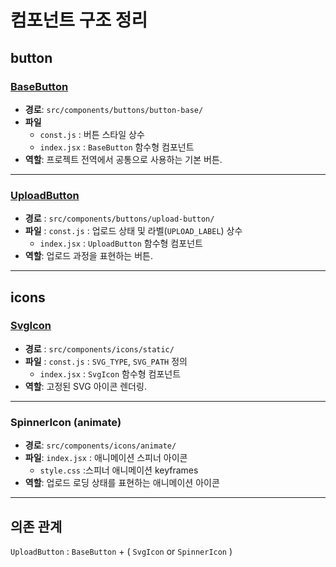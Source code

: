 # 컴포넌트 구조 정리

## button

### [BaseButton](/week1/src/components/buttons/button-base/README.md)

- **경로**: `src/components/buttons/button-base/`
- **파일**
  - `const.js` : 버튼 스타일 상수
  - `index.jsx` : `BaseButton` 함수형 컴포넌트
- **역할**: 프로젝트 전역에서 공통으로 사용하는 기본 버튼.

---

### [UploadButton](/week1/src/components/buttons/button-upload/INFO.md)

- **경로** : `src/components/buttons/upload-button/`
- **파일** : `const.js` : 업로드 상태 및 라벨(`UPLOAD_LABEL`) 상수
  - `index.jsx` : `UploadButton` 함수형 컴포넌트
- **역할**: 업로드 과정을 표현하는 버튼.

---

## icons

### [SvgIcon](/week1/src/components/icons/static/README.md)

- **경로** : `src/components/icons/static/`
- **파일** : `const.js` : `SVG_TYPE`, `SVG_PATH` 정의
  - `index.jsx` : `SvgIcon` 함수형 컴포넌트
- **역할**: 고정된 SVG 아이콘 렌더링.

---

### SpinnerIcon (animate)

- **경로**: `src/components/icons/animate/`
- **파일**: `index.jsx` : 애니메이션 스피너 아이콘
  - `style.css` :스피너 애니메이션 keyframes
- **역할**: 업로드 로딩 상태를 표현하는 애니메이션 아이콘

---

## 의존 관계

`UploadButton` : `BaseButton` + ( `SvgIcon` or `SpinnerIcon` )
